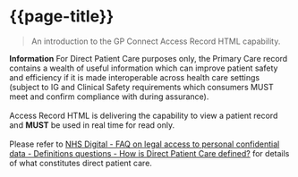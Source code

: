 # {{page-title}}

> An introduction to the GP Connect Access Record HTML capability.

<div class="nhsd-a-box nhsd-a-box--bg-light-blue nhsd-!t-margin-bottom-6 nhsd-t-body">
        <i class="fas fa-exclamation-circle text-primary"></i> <b>Information</b> For Direct Patient Care purposes only, the Primary Care record contains a wealth of useful information which can improve patient safety and efficiency if it is made interoperable across health care settings (subject to IG and Clinical Safety requirements which consumers MUST meet and confirm compliance with during assurance).
<br>
<br>
Access Record HTML is delivering the capability to view a patient record and <b>MUST</b> be used in real time for read only.
<br>
<br>
Please refer to <a href="https://digital.nhs.uk/services/national-data-opt-out/operational-policy-guidance-document/appendix-6-confidential-patient-information-cpi-definition#a6-1-what-is-confidential-patient-information-">NHS Digital - FAQ on legal access to personal confidential data - Definitions questions - How is Direct Patient Care defined?</a> for details of what constitutes direct patient care.
</div>